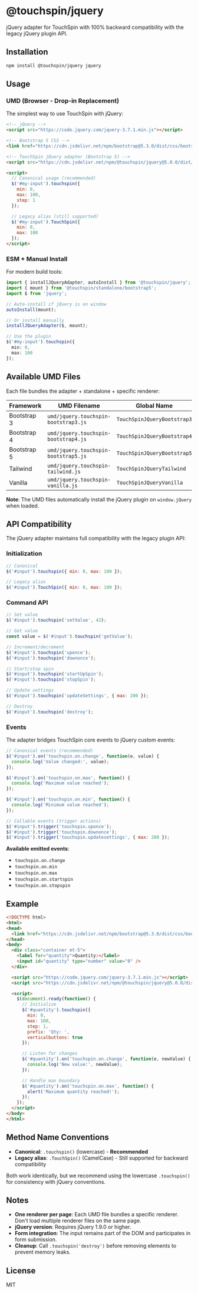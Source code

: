 # @touchspin/jquery

jQuery adapter for TouchSpin with 100% backward compatibility with the legacy jQuery plugin API.

## Installation

```bash
npm install @touchspin/jquery jquery
```

## Usage

### UMD (Browser - Drop-in Replacement)

The simplest way to use TouchSpin with jQuery:

```html
<!-- jQuery -->
<script src="https://code.jquery.com/jquery-3.7.1.min.js"></script>

<!-- Bootstrap 5 CSS -->
<link href="https://cdn.jsdelivr.net/npm/bootstrap@5.3.0/dist/css/bootstrap.min.css" rel="stylesheet">

<!-- TouchSpin jQuery adapter (Bootstrap 5) -->
<script src="https://cdn.jsdelivr.net/npm/@touchspin/jquery@5.0.0/dist/umd/jquery.touchspin-bootstrap5.js"></script>

<script>
  // Canonical usage (recommended)
  $('#my-input').touchspin({
    min: 0,
    max: 100,
    step: 1
  });

  // Legacy alias (still supported)
  $('#my-input').TouchSpin({
    min: 0,
    max: 100
  });
</script>
```

### ESM + Manual Install

For modern build tools:

```ts
import { installJQueryAdapter, autoInstall } from '@touchspin/jquery';
import { mount } from '@touchspin/standalone/bootstrap5';
import $ from 'jquery';

// Auto-install if jQuery is on window
autoInstall(mount);

// Or install manually
installJQueryAdapter($, mount);

// Use the plugin
$('#my-input').touchspin({
  min: 0,
  max: 100
});
```

## Available UMD Files

Each file bundles the adapter + standalone + specific renderer:

| Framework | UMD Filename | Global Name |
|-----------|--------------|-------------|
| Bootstrap 3 | `umd/jquery.touchspin-bootstrap3.js` | `TouchSpinJQueryBootstrap3` |
| Bootstrap 4 | `umd/jquery.touchspin-bootstrap4.js` | `TouchSpinJQueryBootstrap4` |
| Bootstrap 5 | `umd/jquery.touchspin-bootstrap5.js` | `TouchSpinJQueryBootstrap5` |
| Tailwind | `umd/jquery.touchspin-tailwind.js` | `TouchSpinJQueryTailwind` |
| Vanilla | `umd/jquery.touchspin-vanilla.js` | `TouchSpinJQueryVanilla` |

**Note**: The UMD files automatically install the jQuery plugin on `window.jQuery` when loaded.

## API Compatibility

The jQuery adapter maintains full compatibility with the legacy plugin API:

### Initialization

```js
// Canonical
$('#input').touchspin({ min: 0, max: 100 });

// Legacy alias
$('#input').TouchSpin({ min: 0, max: 100 });
```

### Command API

```js
// Set value
$('#input').touchspin('setValue', 42);

// Get value
const value = $('#input').touchspin('getValue');

// Increment/decrement
$('#input').touchspin('uponce');
$('#input').touchspin('downonce');

// Start/stop spin
$('#input').touchspin('startUpSpin');
$('#input').touchspin('stopSpin');

// Update settings
$('#input').touchspin('updateSettings', { max: 200 });

// Destroy
$('#input').touchspin('destroy');
```

### Events

The adapter bridges TouchSpin core events to jQuery custom events:

```js
// Canonical events (recommended)
$('#input').on('touchspin.on.change', function(e, value) {
  console.log('Value changed:', value);
});

$('#input').on('touchspin.on.max', function() {
  console.log('Maximum value reached');
});

$('#input').on('touchspin.on.min', function() {
  console.log('Minimum value reached');
});

// Callable events (trigger actions)
$('#input').trigger('touchspin.uponce');
$('#input').trigger('touchspin.downonce');
$('#input').trigger('touchspin.updatesettings', { max: 200 });
```

**Available emitted events**:
- `touchspin.on.change`
- `touchspin.on.min`
- `touchspin.on.max`
- `touchspin.on.startspin`
- `touchspin.on.stopspin`

## Example

```html
<!DOCTYPE html>
<html>
<head>
  <link href="https://cdn.jsdelivr.net/npm/bootstrap@5.3.0/dist/css/bootstrap.min.css" rel="stylesheet">
</head>
<body>
  <div class="container mt-5">
    <label for="quantity">Quantity:</label>
    <input id="quantity" type="number" value="0" />
  </div>

  <script src="https://code.jquery.com/jquery-3.7.1.min.js"></script>
  <script src="https://cdn.jsdelivr.net/npm/@touchspin/jquery@5.0.0/dist/umd/jquery.touchspin-bootstrap5.js"></script>

  <script>
    $(document).ready(function() {
      // Initialize
      $('#quantity').touchspin({
        min: 0,
        max: 100,
        step: 1,
        prefix: 'Qty: ',
        verticalbuttons: true
      });

      // Listen for changes
      $('#quantity').on('touchspin.on.change', function(e, newValue) {
        console.log('New value:', newValue);
      });

      // Handle max boundary
      $('#quantity').on('touchspin.on.max', function() {
        alert('Maximum quantity reached!');
      });
    });
  </script>
</body>
</html>
```

## Method Name Conventions

- **Canonical**: `.touchspin()` (lowercase) - **Recommended**
- **Legacy alias**: `.TouchSpin()` (CamelCase) - Still supported for backward compatibility

Both work identically, but we recommend using the lowercase `.touchspin()` for consistency with jQuery conventions.

## Notes

- **One renderer per page**: Each UMD file bundles a specific renderer. Don't load multiple renderer files on the same page.
- **jQuery version**: Requires jQuery 1.9.0 or higher.
- **Form integration**: The input remains part of the DOM and participates in form submission.
- **Cleanup**: Call `.touchspin('destroy')` before removing elements to prevent memory leaks.

## License

MIT
